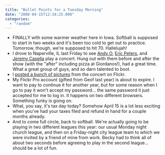 ```yaml
---
title: "Bullet Points for a Tuesday Morning"
date: "2008-04-15T12:34:25.000"
categories: 
  - "random"
---
```


- FINALLY with some warmer weather here in Iowa. Softball is supposed to start in two weeks and it's been too cold to get out to practice. Tomorrow, though, we're supposed to hit 70. Hallelujah!
- I drove to Naperville, IL last Friday to see [Andy O](http://andrewosenga.com), [Eric Peters](http://www.ericpeters.net), and [Jeremy Casella](http://www.jeremycasella.com) play a concert. Hung out with them before and after the show (with the "after" including pizza at Giordanos!), had a great time. What a great group of guys, and so darn talented to boot.
- I [posted a bunch of pictures](http://flickr.com/photos/chrishubbs/sets/72157604497778892/) from the concert on Flickr.
- My Flickr Pro account (gifted from Geof last year) is about to expire. I want to pay to continue it for another year, but for some reason when I go to pay it won't accept my password... the same password it just accepted for me to log in. It happens on two different browsers. Something funky is going on.
- What, you say, it's tax day today? Somehow April 15 is a lot less exciting when you've had your taxes filed and refund in hand for a couple months already.
- And to come full circle, back to softball. We're actually going to be playing in two different leagues this year: our usual Monday night church league, and then on a Friday-night city league team to which we were invited by a friend of mine from work. Becky had to think all of about two seconds before agreeing to play in the second league... should be a lot of fun.
